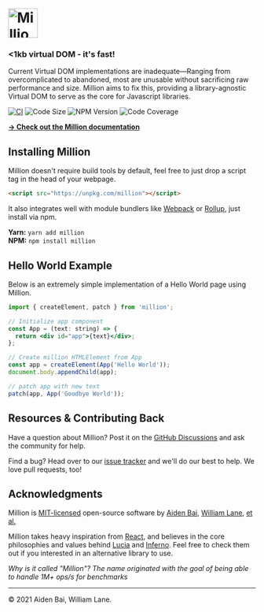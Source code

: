 # <img src="https://raw.githubusercontent.com/millionjs/million/main/.github/assets/logo.svg" height="60" alt="Million Logo" aria-label="Million Logo" />

### <1kb virtual DOM - it's fast!

Current Virtual DOM implementations are inadequate—Ranging from overcomplicated to abandoned, most are unusable without sacrificing raw performance and size. Million aims to fix this, providing a library-agnostic Virtual DOM to serve as the core for Javascript libraries.

[![CI](https://img.shields.io/github/workflow/status/millionjs/million/CI?color=FD9336&labelColor=000&style=flat-square&label=build)](https://img.shields.io/github/workflow/status/millionjs/million)
![Code Size](https://badgen.net/badgesize/brotli/https/unpkg.com/million?style=flat-square&label=size&color=A04A9C&labelColor=000) ![NPM Version](https://img.shields.io/npm/v/million?style=flat-square&color=4E82EE&labelColor=000) ![Code Coverage](https://img.shields.io/coveralls/github/millionjs/million?color=3CF5EB&labelColor=000&style=flat-square)

[**→ Check out the Million documentation**](https://github.com/millionjs/million/wiki)

## Installing Million

Million doesn't require build tools by default, feel free to just drop a script tag in the head of your webpage.

```html
<script src="https://unpkg.com/million"></script>
```

It also integrates well with module bundlers like [Webpack](https://webpack.js.org/) or [Rollup](https://rollupjs.org/), just install via npm.

**Yarn:** `yarn add million`\
**NPM:** `npm install million`

## Hello World Example

Below is an extremely simple implementation of a Hello World page using Million.

```jsx
import { createElement, patch } from 'million';

// Initialize app component
const App = (text: string) => {
  return <div id="app">{text}</div>;
};

// Create million HTMLElement from App
const app = createElement(App('Hello World'));
document.body.appendChild(app);

// patch app with new text
patch(app, App('Goodbye World'));
```

## Resources & Contributing Back

Have a question about Million? Post it on the [GitHub Discussions](https://github.com/millionjs/million/discussions) and ask the community for help.

Find a bug? Head over to our [issue tracker](https://github.com/millionjs/million/issues) and we'll do our best to help. We love pull requests, too!

## Acknowledgments

Million is [MIT-licensed](LICENSE) open-source software by [Aiden Bai](https://github.com/aidenybai), [William Lane](https://github.com/willdoescode), [et al.](https://github.com/millionjs/million/graphs/contributors)

Million takes heavy inspiration from [React](https://github.com/facebook/react), and believes in the core philosophies and values behind [Lucia](https://github.com/aidenybai/lucia) and [Inferno](https://github.com/infernojs/inferno). Feel free to check them out if you interested in an alternative library to use.

_Why is it called "Million"? The name originated with the goal of being able to handle 1M+ ops/s for benchmarks_

---

© 2021 Aiden Bai, William Lane.
